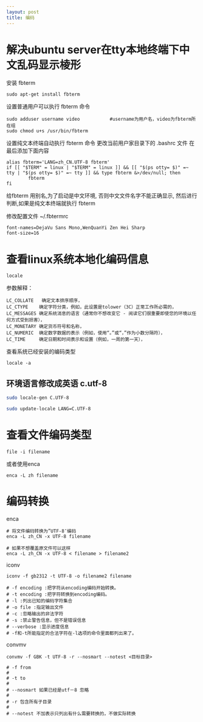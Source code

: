 ```yaml
---
layout: post
title: 编码
---
```


# 解决ubuntu server在tty本地终端下中文乱码显示棱形

安装 fbterm

	sudo apt-get install fbterm

设置普通用户可以执行 fbterm 命令

	sudo adduser username video           #username为用户名，video为fbterm所在组
	sudo chmod u+s /usr/bin/fbterm

设置纯文本终端自动执行 fbterm 命令
更改当前用户家目录下的 .bashrc 文件
在最后添加下面内容

	alias fbterm='LANG=zh_CN.UTF-8 fbterm'
	if [[ "$TERM" = linux | "$TERM" = linux ]] && [[ "$(ps otty= $)" =~ tty | "$(ps otty= $)" =~ tty ]] && type fbterm &>/dev/null; then
			fbterm
	fi

给fbterm 用别名,为了启动是中文环境, 否则中文文件名字不能正确显示, 然后进行判断,如果是纯文本终端就执行 fbterm

修改配置文件 ~/.fbtermrc 

	font-names=DejaVu Sans Mono,WenQuanYi Zen Hei Sharp
	font-size=16


# 查看linux系统本地化编码信息

	locale

参数解释：

	LC_COLLATE   确定文本排序顺序，
	LC_CTYPE    确定字符分类，例如，此设置是tolower（3C）正常工作所必需的，
	LC_MESSAGES 确定系统消息的语言（通常你不想改变它 - 阅读它们很重要即使您的环境以任何方式受到损害），
	LC_MONETARY 确定货币符号和名称，
	LC_NUMERIC  确定数字数据的表示（例如，使用“。”或“，”作为小数分隔符），
	LC_TIME     确定日期和时间表示和设置（例如，一周的第一天），

查看系统已经安装的编码类型

	locale -a


## 环境语言修改成英语 c.utf-8

``` bash
sudo locale-gen C.UTF-8

sudo update-locale LANG=C.UTF-8
```


# 查看文件编码类型

	file -i filename

或者使用enca

	enca -L zh filename

# 编码转换

enca

	# 将文件编码转换为”UTF-8″编码
	enca -L zh_CN -x UTF-8 filename
	
	# 如果不想覆盖原文件可以这样
	enca -L zh_CN -x UTF-8 < filename > filename2

iconv

	iconv -f gb2312 -t UTF-8 -o filename2 filename
	
	# -f encoding :把字符从encoding编码开始转换。 
	# -t encoding :把字符转换到encoding编码。 
	# -l :列出已知的编码字符集合 
	# -o file :指定输出文件 
	# -c :忽略输出的非法字符 
	# -s :禁止警告信息，但不是错误信息 
	# --verbose :显示进度信息 
	# -f和-t所能指定的合法字符在-l选项的命令里面都列出来了。 

convmv

	convmv -f GBK -t UTF-8 -r --nosmart --notest <目标目录>
	
	# -f from
	# 
	# -t to
	# 
	# --nosmart 如果已经是utf－8 忽略
	# 
	# -r 包含所有子目录
	# 
	# --notest 不加表示只列出有什么需要转换的，不做实际转换